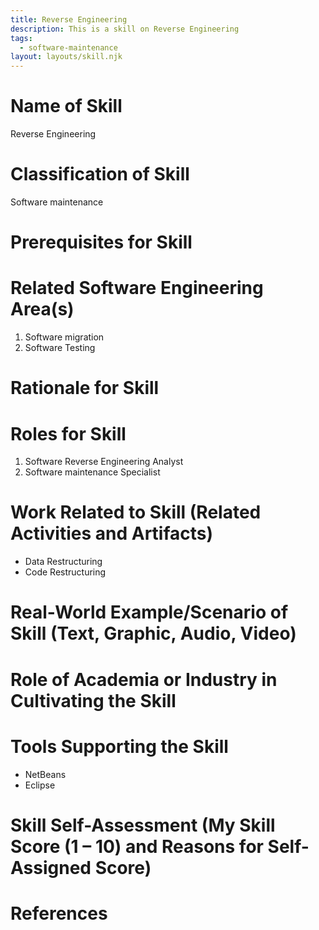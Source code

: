 ```yaml
---
title: Reverse Engineering
description: This is a skill on Reverse Engineering
tags:
  - software-maintenance
layout: layouts/skill.njk
---
```

# Name of Skill
Reverse Engineering

# Classification of Skill
Software maintenance

# Prerequisites for Skill


# Related Software Engineering Area(s)
1. Software migration
2. Software Testing

# Rationale for Skill


# Roles for Skill
1. Software Reverse Engineering Analyst
2. Software maintenance Specialist

# Work Related to Skill (Related Activities and Artifacts)
* Data Restructuring
* Code Restructuring

# Real-World Example/Scenario of Skill (Text, Graphic, Audio, Video)

# Role of Academia or Industry in Cultivating the Skill

# Tools Supporting the Skill
* NetBeans
* Eclipse

# Skill Self-Assessment (My Skill Score (1 – 10) and Reasons for Self-Assigned Score)


# References
